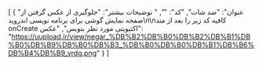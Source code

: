 [
  {
    "عنوان": "ضد شات",
    "کد": "",
    " توضیحات بیشتر": "جلوگیری از عکس گرفتن از صفحه نمایش گوشی برای برنامه نویسی اندروید\n\nکافیه کد زیر را بعد از متد onCreate اکتیویتی مورد نظر بنویس",
    "عکس": "https://uupload.ir/view/negar_%DB%B2%DB%B0%DB%B2%DB%B1%DB%B0%DB%B9%DB%B0%DB%B3_%DB%B0%DB%B0%DB%B1%DB%B6%DB%B4%DB%B9_yrdg.png"
  }
]
